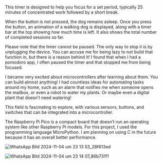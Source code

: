 This timer is designed to help you focus for a set period, typically 25 minutes of concentrated work followed by a short break.

When the button is not pressed, the dog remains asleep. 
Once you press the button, an animation of a walking dog is displayed, along with a timer bar at the top showing how much time is left.
It also shows the total number of completed sessions so far.

Please note that the timer cannot be paused. The only way to stop it is by unplugging the device. 
You can accuse me for being lazy to not build that function in, but there is a reason behind it!
I found that when I had a pomodoro app, I often paused the timer and that stopped me from being focused.

I became very excited about microcontrollers after learning about them. You can build almost anything!
I had countless ideas for automating tasks around my home, such as an alarm that notifies me when someone opens the mailbox, 
or even a robot to water my plants. Or maybe even a digital plant that doesn’t need watering!

This field is fascinating to explore, with various sensors, buttons, and switches that can be integrated into a microcontroller.

The Raspberry Pi Pico is a compact board that doesn’t run an operating system like other Raspberry Pi models. For this project, I used the programming language MicroPython. 
I am planning on using C in the future because it has an overall better performance.

![WhatsApp Bild 2024-11-04 um 23 13 53_28f613ed](https://github.com/user-attachments/assets/02aca066-b961-4cec-8372-78d9649987b8)

![WhatsApp Bild 2024-11-04 um 23 14 07_86b731f1](https://github.com/user-attachments/assets/d74c57d4-8bf0-41be-903e-f0e40148d7f6)

